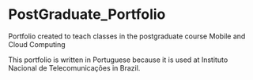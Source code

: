 # PostGraduate_Portfolio
Portfolio created to teach classes in the postgraduate course Mobile and Cloud Computing

This portfolio is written in Portuguese because it is used at Instituto Nacional de Telecomunicações in Brazil.
